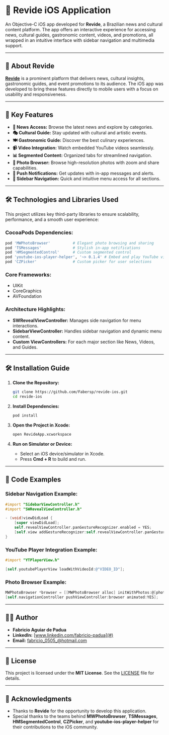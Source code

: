 
# 📱 **Revide iOS Application**  
An Objective-C iOS app developed for **Revide**, a Brazilian news and cultural content platform. The app offers an interactive experience for accessing news, cultural guides, gastronomic content, videos, and promotions, all wrapped in an intuitive interface with sidebar navigation and multimedia support.

---

## 🌟 **About Revide**  
[**Revide**](https://www.revide.com.br/) is a prominent platform that delivers news, cultural insights, gastronomic guides, and event promotions to its audience. The iOS app was developed to bring these features directly to mobile users with a focus on usability and responsiveness.

---

## 🚀 **Key Features**  
- **📰 News Access:** Browse the latest news and explore by categories.  
- **🎭 Cultural Guide:** Stay updated with cultural and artistic events.  
- **🍽️ Gastronomic Guide:** Discover the best culinary experiences.  
- **📹 Video Integration:** Watch embedded YouTube videos seamlessly.  
- **📊 Segmented Content:** Organized tabs for streamlined navigation.  
- **📸 Photo Browser:** Browse high-resolution photos with zoom and share capabilities.  
- **🔔 Push Notifications:** Get updates with in-app messages and alerts.  
- **📲 Sidebar Navigation:** Quick and intuitive menu access for all sections.  

---

## 🛠️ **Technologies and Libraries Used**  
This project utilizes key third-party libraries to ensure scalability, performance, and a smooth user experience:

### **CocoaPods Dependencies:**  
```ruby
pod 'MWPhotoBrowser'          # Elegant photo browsing and sharing
pod 'TSMessages'              # Stylish in-app notifications
pod 'HMSegmentedControl'      # Custom segmented control
pod 'youtube-ios-player-helper', '~> 0.1.4' # Embed and play YouTube videos
pod 'CZPicker'                # Custom picker for user selections
```

### **Core Frameworks:**  
- UIKit  
- CoreGraphics  
- AVFoundation  

### **Architecture Highlights:**  
- **SWRevealViewController:** Manages side navigation for menu interactions.  
- **SidebarViewController:** Handles sidebar navigation and dynamic menu content.  
- **Custom ViewControllers:** For each major section like News, Videos, and Guides.  

---

## 🛠️ **Installation Guide**  
1. **Clone the Repository:**  
   ```bash
   git clone https://github.com/Fabersp/revide-ios.git
   cd revide-ios
   ```

2. **Install Dependencies:**  
   ```bash
   pod install
   ```

3. **Open the Project in Xcode:**  
   ```bash
   open RevideApp.xcworkspace
   ```

4. **Run on Simulator or Device:**  
   - Select an iOS device/simulator in Xcode.  
   - Press **Cmd + R** to build and run.  

---

## 🧠 **Code Examples**  

### **Sidebar Navigation Example:**  
```objective-c
#import "SidebarViewController.h"
#import "SWRevealViewController.h"

- (void)viewDidLoad {
    [super viewDidLoad];
    self.revealViewController.panGestureRecognizer.enabled = YES;
    [self.view addGestureRecognizer:self.revealViewController.panGestureRecognizer];
}
```

### **YouTube Player Integration Example:**  
```objective-c
#import "YTPlayerView.h"

[self.youtubePlayerView loadWithVideoId:@"VIDEO_ID"];
```

### **Photo Browser Example:**  
```objective-c
MWPhotoBrowser *browser = [[MWPhotoBrowser alloc] initWithPhotos:@[photo1, photo2]];
[self.navigationController pushViewController:browser animated:YES];
```

---

## 👨‍💻 **Author**  
- **Fabricio Aguiar de Padua**  
- **LinkedIn:** [www.linkedin.com/fabricio-padua](#)  
- **Email:** [fabricio_0505_@hotmail.com](#)  

---

## 📜 **License**  
This project is licensed under the **MIT License**. See the [LICENSE](LICENSE) file for details.

---

## 🤝 **Acknowledgments**  
- Thanks to **Revide** for the opportunity to develop this application.  
- Special thanks to the teams behind **MWPhotoBrowser**, **TSMessages**, **HMSegmentedControl**, **CZPicker**, and **youtube-ios-player-helper** for their contributions to the iOS community.  
